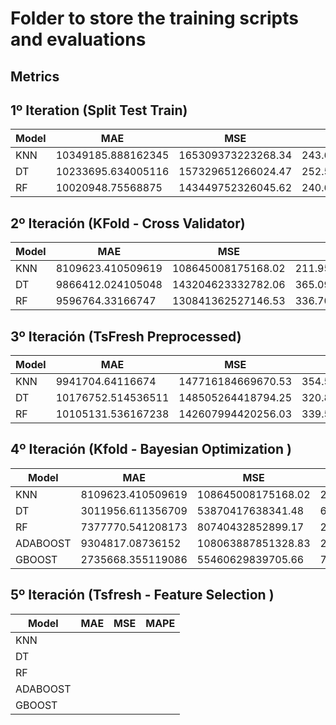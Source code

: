 # Folder to store the training scripts and evaluations
## Metrics
## 1º Iteration (Split Test Train)
| Model    |         MAE          |         MSE          |        MAPE          |
|----------|----------------------|----------------------|----------------------|
| KNN      | 10349185.888162345   | 165309373223268.34   | 243.65553499924394   |
| DT       | 10233695.634005116   | 157329651266024.47   | 252.54049687652977   |
| RF       | 10020948.75568875    | 143449752326045.62   | 240.65894100895693   |

## 2º Iteración (KFold - Cross Validator)
| Model    |         MAE          |         MSE          |        MAPE          |
|----------|----------------------|----------------------|----------------------|
| KNN      | 8109623.410509619    | 108645008175168.02   | 211.9595032399446    |
| DT       | 9866412.024105048    | 143204623332782.06   | 365.09101801074763   |
| RF       | 9596764.33166747     | 130841362527146.53   | 336.70053511541505   |

## 3º Iteración (TsFresh Preprocessed)
| Model    |         MAE          |         MSE          |        MAPE          |
|----------|----------------------|----------------------|----------------------|
| KNN      | 9941704.64116674     | 147716184669670.53   | 354.56927066629555   |
| DT       | 10176752.514536511   | 148505264418794.25   | 320.8084057136354    |
| RF       | 10105131.536167238   | 142607994420256.03   | 339.58984158702856   |

## 4º Iteración (Kfold - Bayesian Optimization )
| Model    |         MAE          |         MSE          |        MAPE          |
|----------|----------------------|----------------------|----------------------|
| KNN      | 8109623.410509619    | 108645008175168.02   | 211.9595032399446    |
| DT       | 3011956.611356709    | 53870417638341.48    | 68.30964792073067    |
| RF       | 7377770.541208173    | 80740432852899.17    | 243.90736844303015   |
| ADABOOST | 9304817.08736152     | 108063887851328.83   | 279.18829487214134   |
| GBOOST   | 2735668.355119086    | 55460629839705.66    | 78.93394923896003    |


## 5º Iteración (Tsfresh - Feature Selection )
| Model    |         MAE          |         MSE          |        MAPE          |
|----------|----------------------|----------------------|----------------------|
| KNN      |     |    |    |
| DT       |   |     |    |
| RF       |     |     |   |
| ADABOOST |  |   |    |
| GBOOST   |    |     |    |